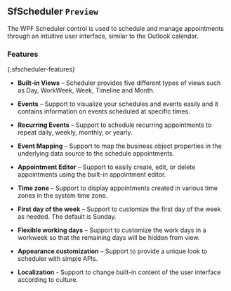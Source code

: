 ## SfScheduler `Preview`

The WPF Scheduler control is used to schedule and manage appointments through an intuitive user interface, similar to the Outlook calendar.

### Features
{:sfscheduler-features}

* **Built-in Views** – Scheduler provides five different types of views such as Day, WorkWeek, Week, Timeline and Month.

* **Events** –  Support to visualize your schedules and events easily and it contains information on events scheduled at specific times.

* **Recurring Events** – Support to schedule recurring appointments to repeat daily, weekly, monthly, or yearly.

* **Event Mapping** –  Support to map the business object properties in the underlying data source to the schedule appointments.

* **Appointment Editor** – Support to easily create, edit, or delete appointments using the built-in appointment editor.

* **Time zone** – Support to display appointments created in various time zones in the system time zone.

* **First day of the week** – Support to customize the first day of the week as needed. The default is Sunday.

* **Flexible working days** – Support to customize the work days in a workweek so that the remaining days will be hidden from view.

* **Appearance customization** – Support to provide a unique look to scheduler with simple APIs.

* **Localization** -  Support to change built-in content of the user interface according to culture.
